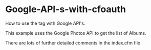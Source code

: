 # Google-API-s-with-cfoauth

How to use the <cfoauth> tag with Google API's. 
  
This example uses the Google Photos API to get the list of Albums.

There are lots of further detailed comments in the index.cfm file
